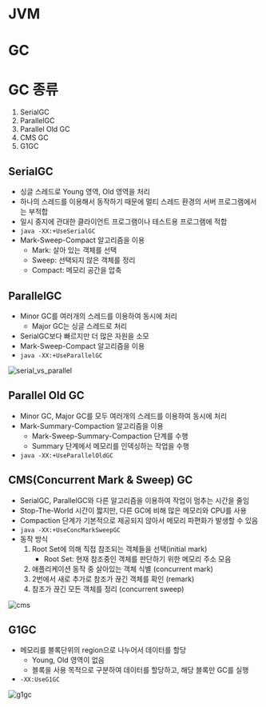 # JVM

# GC

# GC 종류 
1. SerialGC
2. ParallelGC
3. Parallel Old GC
4. CMS GC
5. G1GC

## SerialGC
+ 싱글 스레드로 Young 영역, Old 영역을 처리 
+ 하나의 스레드를 이용해서 동작하기 때문에 멀티 스레드 환경의 서버 프로그램에서는 부적합
+ 일시 중지에 관대한 클라이언트 프로그램이나 테스트용 프로그램에 적합 
+ `java -XX:+UseSerialGC`
+ Mark-Sweep-Compact 알고리즘을 이용
	+ Mark: 살아 있는 객체를 선택 
	+ Sweep: 선택되지 않은 객체를 정리
	+ Compact: 메모리 공간을 압축 

## ParallelGC
+ Minor GC를 여러개의 스레드를 이용하여 동시에 처리 
	+ Major GC는 싱글 스레드로 처리 
+ SerialGC보다 빠르지만 더 많은 자원을 소모 
+ Mark-Sweep-Compact 알고리즘을 이용
+ `java -XX:+UseParallelGC`

![serial_vs_parallel](https://d2.naver.com/content/images/2015/06/helloworld-1329-4.png)

## Parallel Old GC
+ Minor GC, Major GC를 모두 여러개의 스레드를 이용하여 동시에 처리 
+ Mark-Summary-Compaction 알고리즘을 이용 
	+ Mark-Sweep-Summary-Compaction 단계를 수행
	+ Summary 단계에서 메모리를 인덱싱하는 작업을 수행 
+ `java -XX:+UseParallelOldGC`

## CMS(Concurrent Mark & Sweep) GC
+ SerialGC, ParallelGC와 다른 알고리즘을 이용하여 작업이 멈추는 시간을 줄임
+ Stop-The-World 시간이 짧지만, 다른 GC에 비해 많은 메모리와 CPU를 사용
+ Compaction 단계가 기본적으로 제공되지 않아서 메모리 파편화가 발생할 수 있음 
+ `java -XX:+UseConcMarkSweepGC`
+ 동작 방식 
	1. Root Set에 의해 직접 참조되는 객체들을 선택(initial mark)  
		+ Root Set: 현재 참조중인 객체를 판단하기 위한 메모리 주소 모음 
	2. 애플리케이션 동작 중 살아있는 객체 식별 (concurrent mark)  
	3. 2번에서 새로 추가로 참조가 끊긴 객체를 확인 (remark)  
	4. 참조가 끊긴 모든 객체를 정리 (concurrent sweep)  

![cms](https://d2.naver.com/content/images/2015/06/helloworld-1329-5.png)
## G1GC 
+ 메모리를 블록단위의 region으로 나누어서 데이터를 할당 
	+ Young, Old 영역이 없음 
	+ 블록을 사용 목적으로 구분하여 데이터를 할당하고, 해당 블록만 GC를 실행 
+ `-XX:UseG1GC`

![g1gc](https://d2.naver.com/content/images/2015/06/helloworld-1329-6.png)
